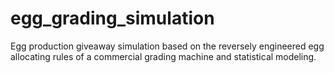 # egg_grading_simulation
Egg production giveaway simulation based on the reversely engineered egg allocating rules of a commercial grading machine and statistical modeling.
